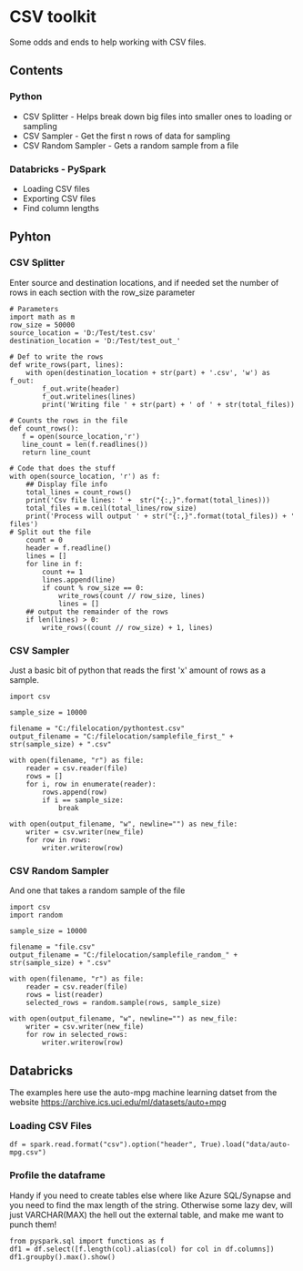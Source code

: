 # CSV toolkit
Some odds and ends to help working with CSV files.

## Contents
### Python
- CSV Splitter - Helps break down big files into smaller ones to loading or sampling
- CSV Sampler -  Get the first n rows of data for sampling
- CSV Random Sampler -  Gets a random sample from a file

### Databricks - PySpark
- Loading CSV files
- Exporting CSV files
- Find column lengths

## Pyhton
### CSV Splitter
Enter source and destination locations, and if needed set the number of rows in each section with the row_size parameter

```
# Parameters
import math as m
row_size = 50000
source_location = 'D:/Test/test.csv'
destination_location = 'D:/Test/test_out_'

# Def to write the rows
def write_rows(part, lines):
    with open(destination_location + str(part) + '.csv', 'w') as f_out:
        f_out.write(header)
        f_out.writelines(lines)
        print('Writing file ' + str(part) + ' of ' + str(total_files))

# Counts the rows in the file
def count_rows():
   f = open(source_location,'r')
   line_count = len(f.readlines())
   return line_count

# Code that does the stuff
with open(source_location, 'r') as f:
    ## Display file info
    total_lines = count_rows()
    print('Csv file lines: ' +  str("{:,}".format(total_lines)))
    total_files = m.ceil(total_lines/row_size)
    print('Process will output ' + str("{:,}".format(total_files)) + ' files')
# Split out the file    
    count = 0
    header = f.readline()
    lines = []
    for line in f:
        count += 1
        lines.append(line)
        if count % row_size == 0:
            write_rows(count // row_size, lines)
            lines = []
    ## output the remainder of the rows
    if len(lines) > 0:
        write_rows((count // row_size) + 1, lines)
```

### CSV Sampler
Just a basic bit of python that reads the first 'x' amount of rows as a sample.

```
import csv

sample_size = 10000

filename = "C:/filelocation/pythontest.csv"
output_filename = "C:/filelocation/samplefile_first_" + str(sample_size) + ".csv"

with open(filename, "r") as file:
    reader = csv.reader(file)
    rows = []
    for i, row in enumerate(reader):
        rows.append(row)
        if i == sample_size:
            break

with open(output_filename, "w", newline="") as new_file:
    writer = csv.writer(new_file)
    for row in rows:
        writer.writerow(row)
```
### CSV Random Sampler
And one that takes a random sample of the file

```
import csv
import random

sample_size = 10000

filename = "file.csv"
output_filename = "C:/filelocation/samplefile_random_" + str(sample_size) + ".csv"

with open(filename, "r") as file:
    reader = csv.reader(file)
    rows = list(reader)
    selected_rows = random.sample(rows, sample_size)

with open(output_filename, "w", newline="") as new_file:
    writer = csv.writer(new_file)
    for row in selected_rows:
        writer.writerow(row)
```

## Databricks
The examples here use the auto-mpg machine learning datset from the website https://archive.ics.uci.edu/ml/datasets/auto+mpg

### Loading CSV Files

```
df = spark.read.format("csv").option("header", True).load("data/auto-mpg.csv")
```
### Profile the dataframe
Handy if you need to create tables else where like Azure SQL/Synapse and you need to find the max length of the string. Otherwise some lazy dev, will just VARCHAR(MAX) the hell out the external table, and make me want to punch them!

```
from pyspark.sql import functions as f
df1 = df.select([f.length(col).alias(col) for col in df.columns])
df1.groupby().max().show()
```

